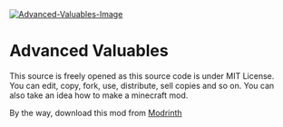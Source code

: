 <a href="https://modrinth.com/mod/advanced-valuables">
<img src="https://cdn.modrinth.com/data/ilvmemSJ/50835499dcebf0c1ce57ae07371786b8065820e3_96.webp" alt="Advanced-Valuables-Image">
</a>

# Advanced Valuables
This source is freely opened as this source code is under MIT License.
<br>
You can edit, copy, fork, use, distribute, sell copies and so on. You can
<br>
also take an  idea how to make a minecraft mod.

By the way, download this mod from <a href="https://modrinth.com/mod/advanced-valuables">Modrinth</a>
